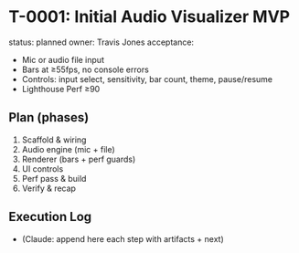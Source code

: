 # T-0001: Initial Audio Visualizer MVP
status: planned
owner: Travis Jones
acceptance:
- Mic or audio file input
- Bars at ≥55fps, no console errors
- Controls: input select, sensitivity, bar count, theme, pause/resume
- Lighthouse Perf ≥90

## Plan (phases)
1. Scaffold & wiring
2. Audio engine (mic + file)
3. Renderer (bars + perf guards)
4. UI controls
5. Perf pass & build
6. Verify & recap

## Execution Log
- (Claude: append here each step with artifacts + next)
